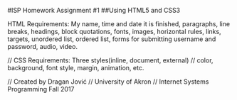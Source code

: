 #ISP Homework Assignment #1
##Using HTML5 and CSS3

HTML Requirements: My name, time and date it is finished, 
paragraphs, line breaks, headings, block quotations, fonts, images,
horizontal rules, links, targets, unordered list, ordered list,
forms for submitting username and password, audio, video.

// CSS Requirements: Three styles(inline, document, external)
// color, background, font style, margin, animation, etc.

// Created by Dragan Jović
// University of Akron
// Internet Systems Programming Fall 2017
